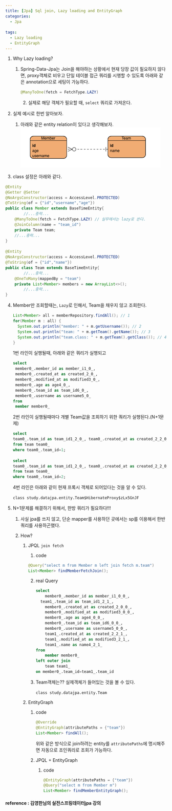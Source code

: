 ```yaml
---
title: [Jpa] Sql join, Lazy loading and EntityGraph
categories:
  - Jpa

tags:
  - Lazy loading
  - EntityGraph
---
```


1. Why Lazy loading?

   1. Spring-Data-Jpa는 Join을 해야하는 상황에서 현재 당장 값이 필요하지 않다면, proxy객체로 비우고 단일 테이블 접근 쿼리를 시행할 수 있도록 아래와 같은 annotation으로 세팅이 가능하다.

      ```java
      @ManyToOne(fetch = FetchType.LAZY)
      ```

   		2. 실제로 해당 객체가 필요할 때, `select` 쿼리로 가져온다.

2. 실제 예시로 한번 알아보자.
   1. 아래와 같은 entity relation이 있다고 생각해보자.<img src="../assets/images/onetomany.png?raw=true" alt="image-20220210122316921" style="zoom:" />

3. class 설정은 아래와 같다.

```java
@Entity
@Getter @Setter
@NoArgsConstructor(access = AccessLevel.PROTECTED)
@ToString(of = {"id","username","age"})
public class Member extends BaseTimeEntity{
		//...중략...
    @ManyToOne(fetch = FetchType.LAZY) // 실무에서는 lazy로 쓴다.
    @JoinColumn(name = "team_id")
    private Team team;
  	//...중략...
}

@Entity
@NoArgsConstructor(access = AccessLevel.PROTECTED)
@ToString(of = {"id","name"})
public class Team extends BaseTimeEntity{
		//...중략...
    @OneToMany(mappedBy = "team")
    private List<Member> members = new ArrayList<>();
		//...중략...
}

```

4. Member만 조회할때는, `Lazy`로 인해서, Team을 채우지 않고 조회한다.

   ```java
   List<Member> all = memberRepository.findAll(); // 1
   for(Member m : all) {
     System.out.println("member: " + m.getUsername()); // 2
     System.out.println("team: " + m.getTeam().getName()); // 3
     System.out.println("team.class: " + m.getTeam().getClass()); // 4
   }
   ```

   1번 라인이 실행될때, 아래와 같은 쿼리가 실행되고

   ```sql
   select
   	member0_.member_id as member_i1_0_,
   	member0_.created_at as created_2_0_,
   	member0_.modified_at as modified3_0_,
   	member0_.age as age4_0_,
   	member0_.team_id as team_id6_0_,
   	member0_.username as username5_0_ 
   from
   	member member0_
   ```

   2번 라인이 실행될때마다 개별 Team값을 조회하기 위한 쿼리가 실행된다.(N+1문제)

   ```sql
   select 
   team0_.team_id as team_id1_2_0_, team0_.created_at as created_2_2_0_, team0_.modified_at as modified3_2_0_, team0_.name as name4_2_0_ 
   from team team0_ 
   where team0_.team_id=1;
   
   select 
   team0_.team_id as team_id1_2_0_, team0_.created_at as created_2_2_0_, team0_.modified_at as modified3_2_0_, team0_.name as name4_2_0_ 
   from team team0_ 
   where team0_.team_id=2;
   ```

   

   4번 라인은 아래와 같이 현재 프록시 객체로 되어있다는 것을 알 수 있다.

   `class study.datajpa.entity.Team$HibernateProxy$zLx5GnJF`

5. N+1문제를 해결하기 위해서, 한방 쿼리가 필요하다!!!

   1. 사실 jpa를 쓰지 않고, 단순 mapper를 사용하던 곳에서는 sp를 이용해서 한반 쿼리를 사용하곤했다.

   2. How?

      1. JPQL `join fetch`

         1.  code

         ```java
         @Query("select m from Member m left join fetch m.team")
         List<Member> findMemberFetchJoin();
         ```

         2. real Query

            ```sql
            select
            	member0_.member_id as member_i1_0_0_,
              team1_.team_id as team_id1_2_1_,
            	member0_.created_at as created_2_0_0_,
            	member0_.modified_at as modified3_0_0_,
            	member0_.age as age4_0_0_,
            	member0_.team_id as team_id6_0_0_,
            	member0_.username as username5_0_0_,
            	team1_.created_at as created_2_2_1_,
            	team1_.modified_at as modified3_2_1_,
            	team1_.name as name4_2_1_ 
            from
            	member member0_ 
            left outer join
            	team team1_ 
            on member0_.team_id=team1_.team_id
            ```

         3. Team객체는?? 실제객체가 들어있는 것을 볼 수 있다.

            `class study.datajpa.entity.Team`

      2. EntityGraph

         1. code

            ```java
            @Override
            @EntityGraph(attributePaths = {"team"})
            List<Member> findAll();
            ```

            위와 같은 방식으로 join하려는 entity를 `attributePaths`에 명시해주면 자동으로 조인쿼리로 조회가 가능하다.

         3. JPQL + EntityGraph

            1. code

               ```java
               @EntityGraph(attributePaths = {"team"})
               @Query("select m from Member m")
               List<Member> findMemberEntityGraph();
               ```

               

#### reference : 김영한님의 실전스프링데이터jpa 강의
